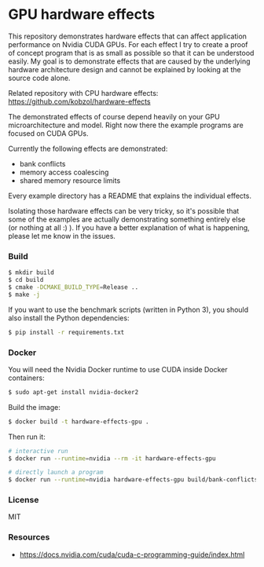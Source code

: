# GPU hardware effects
This repository demonstrates hardware effects that can affect application performance on
Nvidia CUDA GPUs. For each effect I try to create a proof of concept program that is as small
as possible so that it can be understood easily. My goal is to demonstrate effects that are caused
by the underlying hardware architecture design and cannot be explained by looking at the
source code alone.

Related repository with CPU hardware effects: https://github.com/kobzol/hardware-effects

The demonstrated effects of course depend heavily on your GPU microarchitecture and model.
Right now there the example programs are focused on CUDA GPUs.

Currently the following effects are demonstrated:

- bank conflicts
- memory access coalescing
- shared memory resource limits

Every example directory has a README that explains the individual effects.

Isolating those hardware effects can be very tricky, so it's possible that some of the
examples are actually demonstrating something entirely else (or nothing at all :) ).
If you have a better explanation of what is happening, please let me know in the issues.

### Build
```bash
$ mkdir build
$ cd build
$ cmake -DCMAKE_BUILD_TYPE=Release ..
$ make -j
```

If you want to use the benchmark scripts (written in Python 3), you should
also install the Python dependencies:
```bash
$ pip install -r requirements.txt
```

### Docker
You will need the Nvidia Docker runtime to use CUDA inside Docker containers:
```bash
$ sudo apt-get install nvidia-docker2
```

Build the image:
```bash
$ docker build -t hardware-effects-gpu .
```

Then run it:
```bash
# interactive run
$ docker run --runtime=nvidia --rm -it hardware-effects-gpu

# directly launch a program
$ docker run --runtime=nvidia hardware-effects-gpu build/bank-conflicts/bank-conflicts 1
```

### License
MIT

### Resources
- https://docs.nvidia.com/cuda/cuda-c-programming-guide/index.html
